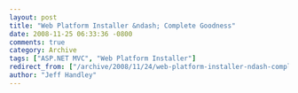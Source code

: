 ```yaml
---
layout: post
title: "Web Platform Installer &ndash; Complete Goodness"
date: 2008-11-25 06:33:36 -0800
comments: true
category: Archive
tags: ["ASP.NET MVC", "Web Platform Installer"]
redirect_from: ["/archive/2008/11/24/web-platform-installer-ndash-complete-goodness.aspx/"]
author: "Jeff Handley"
---
```


